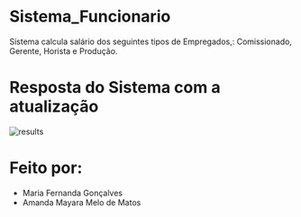 # Sistema_Funcionario
Sistema calcula salário dos seguintes tipos de Empregados,: Comissionado, Gerente, Horista e Produção.

# Resposta do Sistema com a atualização
![results](https://user-images.githubusercontent.com/91507393/235804399-4c1ce7e3-81db-4292-868b-7dc3e0dafcf7.png)

# Feito por: 
* Maria Fernanda Gonçalves 
* Amanda Mayara Melo de Matos
